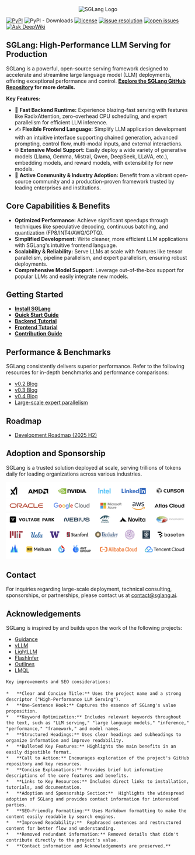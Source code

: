 <div align="center">
<img src="https://raw.githubusercontent.com/sgl-project/sglang/main/assets/logo.png" alt="SGLang Logo" width="400" margin="10px">
</div>

[![PyPI](https://img.shields.io/pypi/v/sglang)](https://pypi.org/project/sglang)
![PyPI - Downloads](https://img.shields.io/pypi/dm/sglang)
[![license](https://img.shields.io/github/license/sgl-project/sglang.svg)](https://github.com/sgl-project/sglang/tree/main/LICENSE)
[![issue resolution](https://img.shields.io/github/issues-closed-raw/sgl-project/sglang)](https://github.com/sgl-project/sglang/issues)
[![open issues](https://img.shields.io/github/issues-raw/sgl-project/sglang)](https://github.com/sgl-project/sglang/issues)
[![Ask DeepWiki](https://deepwiki.com/badge.svg)](https://deepwiki.com/sgl-project/sglang)

## SGLang: High-Performance LLM Serving for Production

SGLang is a powerful, open-source serving framework designed to accelerate and streamline large language model (LLM) deployments, offering exceptional performance and control. **[Explore the SGLang GitHub Repository](https://github.com/sgl-project/sglang) for more details.**

**Key Features:**

*   🚀 **Fast Backend Runtime:** Experience blazing-fast serving with features like RadixAttention, zero-overhead CPU scheduling, and expert parallelism for efficient LLM inference.
*   ✍️ **Flexible Frontend Language:** Simplify LLM application development with an intuitive interface supporting chained generation, advanced prompting, control flow, multi-modal inputs, and external interactions.
*   🌐 **Extensive Model Support:** Easily deploy a wide variety of generative models (Llama, Gemma, Mistral, Qwen, DeepSeek, LLaVA, etc.), embedding models, and reward models, with extensibility for new models.
*   🤝 **Active Community & Industry Adoption:** Benefit from a vibrant open-source community and a production-proven framework trusted by leading enterprises and institutions.

## Core Capabilities & Benefits

*   **Optimized Performance:** Achieve significant speedups through techniques like speculative decoding, continuous batching, and quantization (FP8/INT4/AWQ/GPTQ).
*   **Simplified Development:** Write cleaner, more efficient LLM applications with SGLang's intuitive frontend language.
*   **Scalability & Reliability:** Serve LLMs at scale with features like tensor parallelism, pipeline parallelism, and expert parallelism, ensuring robust deployments.
*   **Comprehensive Model Support:** Leverage out-of-the-box support for popular LLMs and easily integrate new models.

## Getting Started

*   [**Install SGLang**](https://docs.sglang.ai/start/install.html)
*   [**Quick Start Guide**](https://docs.sglang.ai/backend/send_request.html)
*   [**Backend Tutorial**](https://docs.sglang.ai/backend/openai_api_completions.html)
*   [**Frontend Tutorial**](https://docs.sglang.ai/frontend/frontend.html)
*   [**Contribution Guide**](https://docs.sglang.ai/references/contribution_guide.html)

## Performance & Benchmarks

SGLang consistently delivers superior performance.  Refer to the following resources for in-depth benchmarks and performance comparisons:

*   [v0.2 Blog](https://lmsys.org/blog/2024-07-25-sglang-llama3/)
*   [v0.3 Blog](https://lmsys.org/blog/2024-09-04-sglang-v0-3/)
*   [v0.4 Blog](https://lmsys.org/blog/2024-12-04-sglang-v0-4/)
*   [Large-scale expert parallelism](https://lmsys.org/blog/2025-05-05-large-scale-ep/)

## Roadmap

*   [Development Roadmap (2025 H2)](https://github.com/sgl-project/sglang/issues/7736)

## Adoption and Sponsorship

SGLang is a trusted solution deployed at scale, serving trillions of tokens daily for leading organizations across various industries.

<img src="https://raw.githubusercontent.com/sgl-project/sgl-learning-materials/refs/heads/main/slides/adoption.png" alt="logo" width="800" margin="10px">

## Contact

For inquiries regarding large-scale deployment, technical consulting, sponsorships, or partnerships, please contact us at [contact@sglang.ai](mailto:contact@sglang.ai).

## Acknowledgements

SGLang is inspired by and builds upon the work of the following projects:
*   [Guidance](https://github.com/guidance-ai/guidance)
*   [vLLM](https://github.com/vllm-project/vllm)
*   [LightLLM](https://github.com/ModelTC/lightllm)
*   [FlashInfer](https://github.com/flashinfer-ai/flashinfer)
*   [Outlines](https://github.com/outlines-dev/outlines)
*   [LMQL](https://github.com/eth-sri/lmql)
```
Key improvements and SEO considerations:

*   **Clear and Concise Title:** Uses the project name and a strong descriptor ("High-Performance LLM Serving").
*   **One-Sentence Hook:** Captures the essence of SGLang's value proposition.
*   **Keyword Optimization:** Includes relevant keywords throughout the text, such as "LLM serving," "large language models," "inference," "performance," "framework," and model names.
*   **Structured Headings:** Uses clear headings and subheadings to organize information and improve readability.
*   **Bulleted Key Features:** Highlights the main benefits in an easily digestible format.
*   **Call to Action:** Encourages exploration of the project's GitHub repository and key resources.
*   **Concise Explanations:** Provides brief but informative descriptions of the core features and benefits.
*   **Links to Key Resources:** Includes direct links to installation, tutorials, and documentation.
*   **Adoption and Sponsorship Section:**  Highlights the widespread adoption of SGLang and provides contact information for interested parties.
*   **SEO-Friendly Formatting:** Uses Markdown formatting to make the content easily readable by search engines.
*   **Improved Readability:**  Rephrased sentences and restructured content for better flow and understanding.
*   **Removed redundant information:** Removed details that didn't contribute directly to the project's value.
*   **Contact information and Acknowledgements are preserved.**